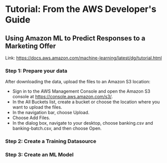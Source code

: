 # Tutorial: From the AWS Developer's Guide
## Using Amazon ML to Predict Responses to a Marketing Offer

Link: https://docs.aws.amazon.com/machine-learning/latest/dg/tutorial.html


### Step 1: Prepare your data

After downloading the data, upload the files to an Amazon S3 location: 
* Sign in to the AWS Management Console and open the Amazon S3 console at https://console.aws.amazon.com/s3/.
* In the All Buckets list, create a bucket or choose the location where you want to upload the files.
* In the navigation bar, choose Upload.
* Choose Add Files.
* In the dialog box, navigate to your desktop, choose banking.csv and banking-batch.csv, and then choose Open.

### Step 2: Create a Training Datasource

### Step 3: Create an ML Model

